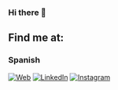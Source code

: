 ### Hi there 👋

<!--
**ASAA19971a/ASAA19971a** is a ✨ _special_ ✨ repository because its `README.md` (this file) appears on your GitHub profile.

Here are some ideas to get you started:

- 🔭 I’m currently working on ...
- 🌱 I’m currently learning ...
- 👯 I’m looking to collaborate on ...
- 🤔 I’m looking for help with ...
- 💬 Ask me about ...
- 📫 How to reach me: ...
- 😄 Pronouns: ...
- ⚡ Fun fact: ...
-->
## Find me at:

### Spanish
[![Web](https://img.shields.io/badge/Mi_Portafolio-abelacostaportafolio.js.org-14a1f0?style=for-the-badge&logo=wordpress&logoColor=white&labelColor=101010)]([https://devexperto.com](https://abelacostaportafolio.js.org))
[![LinkedIn](https://img.shields.io/badge/LinkedIn-AAbel_Acosta-0077B5?style=for-the-badge&logo=linkedin&logoColor=white&labelColor=101010)](www.linkedin.com/in/abel-acosta-asaa)
[![Instagram](https://img.shields.io/badge/Instagram-@devexperto-E4405F?style=for-the-badge&logo=instagram&logoColor=white&labelColor=101010)](https://devexperto.com/instagram)
<!--
[![Twitter](https://img.shields.io/badge/Twitter-@devexperto1-1DA1F2?style=for-the-badge&logo=twitter&logoColor=white&labelColor=101010)](https://devexperto.com/twitter)
-->
